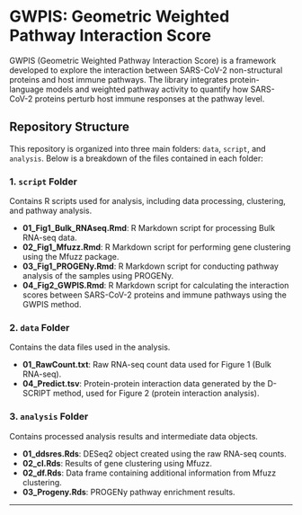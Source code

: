 # GWPIS: Geometric Weighted Pathway Interaction Score

GWPIS (Geometric Weighted Pathway Interaction Score) is a framework developed to explore the interaction between SARS-CoV-2 non-structural proteins and host immune pathways. The library integrates protein-language models and weighted pathway activity to quantify how SARS-CoV-2 proteins perturb host immune responses at the pathway level.

## Repository Structure

This repository is organized into three main folders: `data`, `script`, and `analysis`. Below is a breakdown of the files contained in each folder:

### 1. `script` Folder

Contains R scripts used for analysis, including data processing, clustering, and pathway analysis.

- **01_Fig1_Bulk_RNAseq.Rmd**: R Markdown script for processing Bulk RNA-seq data.
- **02_Fig1_Mfuzz.Rmd**: R Markdown script for performing gene clustering using the Mfuzz package.
- **03_Fig1_PROGENy.Rmd**: R Markdown script for conducting pathway analysis of the samples using PROGENy.
- **04_Fig2_GWPIS.Rmd**: R Markdown script for calculating the interaction scores between SARS-CoV-2 proteins and immune pathways using the GWPIS method.

### 2. `data` Folder

Contains the data files used in the analysis.

- **01_RawCount.txt**: Raw RNA-seq count data used for Figure 1 (Bulk RNA-seq).
- **04_Predict.tsv**: Protein-protein interaction data generated by the D-SCRIPT method, used for Figure 2 (protein interaction analysis).

### 3. `analysis` Folder

Contains processed analysis results and intermediate data objects.

- **01_ddsres.Rds**: DESeq2 object created using the raw RNA-seq counts.
- **02_cl.Rds**: Results of gene clustering using Mfuzz.
- **02_df.Rds**: Data frame containing additional information from Mfuzz clustering.
- **03_Progeny.Rds**: PROGENy pathway enrichment results.

---
